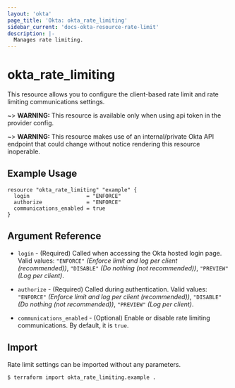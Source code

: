```yaml
---
layout: 'okta'
page_title: 'Okta: okta_rate_limiting'
sidebar_current: 'docs-okta-resource-rate-limit'
description: |-
  Manages rate limiting.
---
```


# okta_rate_limiting

This resource allows you to configure the client-based rate limit and rate limiting communications settings.

~> **WARNING:** This resource is available only when using api token in the provider config.

~> **WARNING:** This resource makes use of an internal/private Okta API endpoint that could change without notice rendering this resource inoperable. 

## Example Usage

```hcl
resource "okta_rate_limiting" "example" {
  login                  = "ENFORCE"
  authorize              = "ENFORCE"
  communications_enabled = true
}
```

## Argument Reference

- `login` - (Required) Called when accessing the Okta hosted login page. Valid values: `"ENFORCE"` _(Enforce limit and 
log per client (recommended))_, `"DISABLE"` _(Do nothing (not recommended))_, `"PREVIEW"` _(Log per client)_.

- `authorize` - (Required) Called during authentication. Valid values: `"ENFORCE"` _(Enforce limit and
log per client (recommended))_, `"DISABLE"` _(Do nothing (not recommended))_, `"PREVIEW"` _(Log per client)_.

- `communications_enabled` - (Optional) Enable or disable rate limiting communications. By default, it is `true`.

## Import

Rate limit settings can be imported without any parameters.

```
$ terraform import okta_rate_limiting.example .
```
